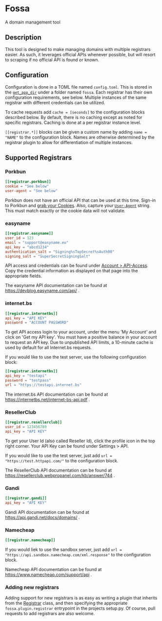 # Fossa

A domain management tool

## Description

This tool is designed to make managing domains with multiple registrars easier.
As such, it leverages official APIs whenever possible, but will resort to scraping if no official API is found or known.

## Configuration

Configuration is done in a TOML file named `config.toml`.  This is stored in the [`get_app_dir`](https://click.palletsprojects.com/en/7.x/api/#click.get_app_dir) under a folder named `fossa`.  Each registrar has their own configuration requirements, see below.  Multiple instances of the same registrar with different credentials can be utilized.

To cache requests add `cache = [seconds]` to the configuration blocks described below.  By default, there is no caching except as noted for specific registrars.  Caching is done at a per registrar instance level.

`[[registrar.*]]` blocks can be given a custom name by adding `name = "NAME"` to the configuration block.  Names are otherwise determined by the registrar plugin to allow for differentiation of multiple instances.

## Supported Registrars

### Porkbun

```toml
[[registrar.porkbun]]
cookie = "See below"
user-agent = "See below"
```

Porkbun does not have an official API that can be used at this time. Sign-in to Porkbun and [grab your Cookies](https://github.com/Jackett/Jackett/wiki/Finding-cookies).  Also, capture your [`User-Agent`](https://duckduckgo.com/?q=what+is+my+user+agent&ia=answer) string.  This must match exactly or the cookie data will not validate.

### easyname

```toml
[[registrar.easyname]]
user_id = 123
email = "support@easyname.eu"
api_key = "abcd1234"
authentication_salt = "Signing%sTopSecret%sAuth00"
signing_salt = "SuperSecretSigningSalt"
```

API access and credentials can be found under [Account > API-Access](https://my.easyname.com/en/account/api). Copy the credential information as displayed on that page into the appropriate fields.

The easyname API documentation can be found at https://devblog.easyname.com/api/ .

### internet.bs

```toml
[[registrar.internetbs]]
api_key = "API KEY"
password = "ACCOUNT PASSWORD"
```

To get API access login to your account, under the menu 'My Account' and click on 'Get my API key'.  You must have a positive balance in your account to request an API key.  Due to unpublished API limits, a 10-minute cache is used by default for all Internet.bs requests.

If you would like to use the test server, use the following configuration block:

```toml
[[registrar.internetbs]]
api_key = "testapi"
password = "testpass"
url = "https://testapi.internet.bs"
```

The internet.bs API documentation can be found at https://internetbs.net/internet-bs-api.pdf .

### ResellerClub

```toml
[[registrar.resellerclub]]
user_id = 123456789
api_key = "API KEY"
```

To get your User Id (also called Reseller Id), click the profile icon in the top right corner.  Your API Key can be found under Settings > API.

If you would like to use the test server, just add `url = "https://test.httpapi.com/"` to the configuration block.

The ResellerClub API documentation can be found at  https://resellerclub.webpropanel.com/kb/answer/744 .


### Gandi

```toml
[[registrar.gandi]]
api_key = "API KEY"
```

Gandi API documentation can be found at https://api.gandi.net/docs/domains/ .

### Namecheap

```toml
[[registrar.namecheap]]
```

If you would liek to use the sandbox server, just add `url = "https://api.sandbox.namecheap.com/xml.response"` to the configuration block.

Namecheap API documentation can be found at https://www.namecheap.com/support/api .

### Adding new registrars

Adding support for new registrars is as easy as writing a plugin that inherits from the [Registrar](fossa/plugin/registrar/__init__.py) class, and then specifying the appropriate `fossa.plugin.registrar` entrypoint in the projects setup.py.  Of course, pull requests to add registrars are also welcome.
